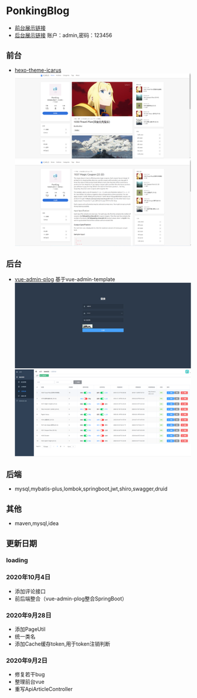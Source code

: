 # PonkingBlog
- [前台展示链接](http://39.106.97.88:80)
- [后台展示链接](http://39.106.97.88:80) 账户：admin,密码：123456
## 前台
- [hexo-theme-icarus](https://github.com/ppoffice/hexo-theme-icarus)
![markdown](./images/fc6233ade79e0d5e5723c7f87a65700.png)
![markdown](./images/bacb4afb74bbddb898558558c614daa.png)
## 后台
- [vue-admin-plog](https://github.com/PonKing66/vue-admin-pblog) 基于vue-admin-template
![markdown](./images/4f5d267468cfba4f2ad0cb2ee7d9dxa.jpg)
![markdown](./images/4f5d267468cfba4f2ad0cb2ee7d94h2.jpg)
## 后端
- mysql,mybatis-plus,lombok,springboot,jwt,shiro,swagger,druid
## 其他
- maven,mysql,idea
## 更新日期
### loading
### 2020年10月4日
- 添加评论接口
- 前后端整合（vue-admin-plog整合SpringBoot）
### 2020年9月28日
- 添加PageUtil
- 统一类名
- 添加Cache缓存token,用于token注销判断
### 2020年9月2日
-  修复若干bug
-  整理前台vue
-  重写ApiArticleController
